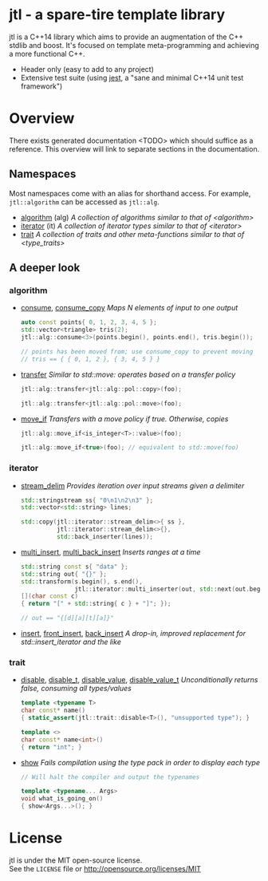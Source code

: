 # jtl - a spare-tire template library
jtl is a C++14 library which aims to provide an augmentation of the C++ stdlib and boost. It's focused on template meta-programming and achieving a more functional C++.

  * Header only (easy to add to any project)
  * Extensive test suite (using [jest](https://github.com/jeaye/jest), a "sane and minimal C++14 unit test framework")

# Overview
There exists generated documentation \<TODO\> which should suffice as a reference. This overview will link to separate sections in the documentation.

## Namespaces
Most namespaces come with an alias for shorthand access. For example, `jtl::algorithm` can be accessed as `jtl::alg`.

  * [algorithm]() (alg)
    *A collection of algorithms similar to that of \<algorithm\>*
  * [iterator]() (it)
    *A collection of iterator types similar to that of \<iterator\>*
  * [trait]()
    *A collection of traits and other meta-functions similar to that of \<type_traits\>*

## A deeper look

### algorithm

  * [consume](), [consume_copy]()
    *Maps N elements of input to one output*  
    ```cpp
    auto const points{ 0, 1, 2, 3, 4, 5 };
    std::vector<triangle> tris(2);
    jtl::alg::consume<3>(points.begin(), points.end(), tris.begin());

    // points has been moved from; use consume_copy to prevent moving
    // tris == { { 0, 1, 2 }, { 3, 4, 5 } }
    ```
  * [transfer]()
    *Similar to std::move: operates based on a transfer policy*  
    ```cpp
    jtl::alg::transfer<jtl::alg::pol::copy>(foo);

    jtl::alg::transfer<jtl::alg::pol::move>(foo);
    ```
  * [move_if]()
    *Transfers with a move policy if true. Otherwise, copies*  
    ```cpp
    jtl::alg::move_if<is_integer<T>::value>(foo);

    jtl::alg::move_if<true>(foo); // equivalent to std::move(foo)
    ```

### iterator

  * [stream_delim]()
    *Provides iteration over input streams given a delimiter*
    ```cpp
    std::stringstream ss{ "0\n1\n2\n3" };
    std::vector<std::string> lines;

    std::copy(jtl::iterator::stream_delim<>{ ss },
              jtl::iterator::stream_delim<>{},
              std::back_inserter(lines));
    ```
  * [multi_insert](), [multi_back_insert]()
    *Inserts ranges at a time*
    ```cpp
    std::string const s{ "data" };
    std::string out{ "{}" };
    std::transform(s.begin(), s.end(),
                   jtl::iterator::multi_inserter(out, std::next(out.begin())),
    [](char const c)
    { return "[" + std::string{ c } + "]"; });
    
    // out == "{[d][a][t][a]}"
    ```
  * [insert](), [front_insert](), [back_insert]()
    *A drop-in, improved replacement for std::insert_iterator and the like*

### trait

  * [disable](), [disable_t](), [disable_value](), [disable_value_t]()
    *Unconditionally returns false, consuming all types/values*
    ```cpp
    template <typename T>
    char const* name()
    { static_assert(jtl::trait::disable<T>(), "unsupported type"); }

    template <>
    char const* name<int>()
    { return "int"; }
    ```
  * [show]()
    *Fails compilation using the type pack in order to display each type*
    ```cpp
    // Will halt the compiler and output the typenames

    template <typename... Args>
    void what_is_going_on()
    { show<Args...>(); } 
    ```

# License
jtl is under the MIT open-source license.  
See the `LICENSE` file or http://opensource.org/licenses/MIT
